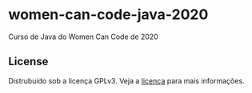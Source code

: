 # women-can-code-java-2020
Curso de Java do Women Can Code de 2020

## License
Distrubuído sob a licença GPLv3. Veja a [licença](LICENSE) para mais informações.

[license-url]: https://raw.githubusercontent.com/luanapp/women-can-code-java-2020/master/LICENSE
